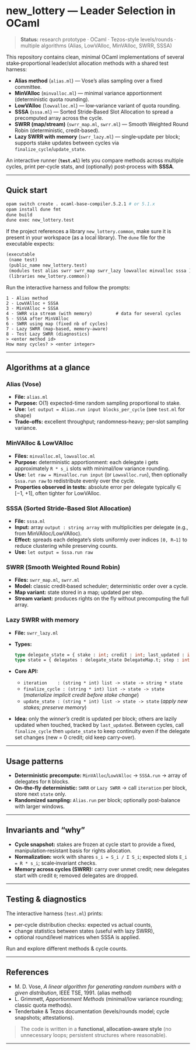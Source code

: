 # new_lottery — Leader Selection in OCaml

> **Status:** research prototype · OCaml · Tezos-style levels/rounds · multiple algorithms (Alias, LowVAlloc, MinVAlloc, SWRR, SSSA)

This repository contains clean, minimal OCaml implementations of several stake‑proportional leader/slot allocation methods with a shared test harness:

- **Alias method** (`alias.ml`) — Vose’s alias sampling over a fixed committee.
- **MinVAlloc** (`minvalloc.ml`) — minimal variance apportionment (deterministic quota rounding).
- **LowVAlloc** (`lowvalloc.ml`) — low‑variance variant of quota rounding.
- **SSSA** (`sssa.ml`) — Sorted Stride‑Based Slot Allocation to spread a precomputed array across the cycle.
- **SWRR (map/stream)** (`swrr_map.ml`, `swrr.ml`) — Smooth Weighted Round Robin (deterministic, credit‑based).
- **Lazy SWRR with memory** (`swrr_lazy.ml`) — single‑update per block; supports stake updates between cycles via `finalize_cycle`/`update_state`.

An interactive runner (**`test.ml`**) lets you compare methods across multiple cycles, print per‑cycle stats, and (optionally) post‑process with **SSSA**.

---

## Quick start

```bash
opam switch create . ocaml-base-compiler.5.2.1 # or 5.1.x
opam install dune fmt
dune build
dune exec new_lottery.test
```

If the project references a library `new_lottery.common`, make sure it is present in your workspace (as a local library). The `dune` file for the executable expects:

```lisp
(executable
 (name test)
 (public_name new_lottery.test)
 (modules test alias swrr swrr_map swrr_lazy lowvalloc minvalloc sssa )
 (libraries new_lottery.common))
```

Run the interactive harness and follow the prompts:

```
1 - Alias method
2 - LowVAlloc + SSSA
3 - MinVAlloc + SSSA
4 - SWRR via stream (with memory)         # data for several cycles
5 - SSSA after MinVAlloc
6 - SWRR using map (fixed nb of cycles)
7 - Lazy SWRR (map-based, memory-aware)
8 - Test Lazy SWRR (diagnostics)
> <enter method id>
How many cycles? > <enter integer>
```

---

## Algorithms at a glance

### Alias (Vose)
- **File:** `alias.ml`
- **Purpose:** O(1) expected-time random sampling proportional to stake.
- **Use:** `let output = Alias.run input blocks_per_cycle` (see `test.ml` for shape)
- **Trade-offs:** excellent throughput; randomness‑heavy; per-slot sampling variance.

### MinVAlloc & LowVAlloc
- **Files:** `minvalloc.ml`, `lowvalloc.ml`
- **Purpose:** deterministic apportionment: each delegate i gets approximately `R * s_i` slots with minimal/low variance rounding.
- **Use:** `let raw = Minvalloc.run input` (or `Lowvalloc.run`), then optionally `Sssa.run raw` to redistribute evenly over the cycle.
- **Properties observed in tests:** absolute error per delegate typically ∈ [−1, +1], often tighter for LowVAlloc.

### SSSA (Sorted Stride-Based Slot Allocation)
- **File:** `sssa.ml`
- **Input:** array `output : string array` with multiplicities per delegate (e.g., from MinVAlloc/LowVAlloc).
- **Effect:** spreads each delegate’s slots uniformly over indices `[0, R−1]` to reduce clustering while preserving counts.
- **Use:** `let output = Sssa.run raw`

### SWRR (Smooth Weighted Round Robin)
- **Files:** `swrr_map.ml`, `swrr.ml`
- **Model:** classic credit‑based scheduler; deterministic order over a cycle.
- **Map variant:** state stored in a map; updated per step.
- **Stream variant:** produces rights on the fly without precomputing the full array.

### Lazy SWRR with memory
- **File:** `swrr_lazy.ml`
- **Types:**

  ```ocaml
  type delegate_state = { stake : int; credit : int; last_updated : int }
  type state = { delegates : delegate_state DelegateMap.t; step : int }
  ```

- **Core API:**
  - `iteration    : (string * int) list -> state -> string * state`
  - `finalize_cycle : (string * int) list -> state -> state`  (*materialize implicit credit before stake change*)
  - `update_state : (string * int) list -> state -> state`    (*apply new stakes; preserve memory*)
- **Idea:** only the *winner’s* credit is updated per block; others are lazily updated when touched, tracked by `last_updated`. Between cycles, call `finalize_cycle` then `update_state` to keep continuity even if the delegate set changes (new = 0 credit; old keep carry‑over).

---

## Usage patterns

- **Deterministic precompute:** `MinVAlloc`/`LowVAlloc` → `SSSA.run` → array of delegates for `R` blocks.
- **On-the-fly deterministic:** `SWRR` or `Lazy SWRR` → call `iteration` per block, store next `state` only.
- **Randomized sampling:** `Alias.run` per block; optionally post-balance with larger windows.
  
---

## Invariants and “why”

- **Cycle snapshot:** stakes are frozen at cycle start to provide a fixed, manipulation‑resistant basis for rights allocation.
- **Normalization:** work with shares `s_i = S_i / Σ S_i`; expected slots `E_i = R * s_i`; scale‑invariant checks.
- **Memory across cycles (SWRR):** carry over unmet credit; new delegates start with credit `0`; removed delegates are dropped.

---
## Testing & diagnostics

The interactive harness (`test.ml`) prints:
- per‑cycle distribution checks: expected vs actual counts,
- change statistics between states (useful with lazy SWRR),
- optional round/level matrices when SSSA is applied.

Run and explore different methods & cycle counts.

---

## References

- M. D. Vose, *A linear algorithm for generating random numbers with a given distribution*, IEEE TSE, 1991. (alias method)
- L. Grimmett, *Apportionment Methods* (minimal/low variance rounding; classic quota methods).
- Tenderbake & Tezos documentation (levels/rounds model; cycle snapshots; attestations).

> The code is written in a **functional, allocation‑aware style** (no unnecessary loops; persistent structures where reasonable).

---


